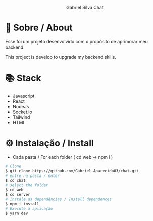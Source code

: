 <div align=center>
  <p>Gabriel Silva Chat </p>
</div>

# 🧠 Sobre / About

Esse foi um projeto desenvolvido com o propósito de aprimorar meu backend.

This project is develop to upgrade my backend skills.

# 📚 Stack

- Javascript
- React
- NodeJs
- Socket.io
- Tailwind
- HTML


# ⚙️ Instalação / Install
* Cada pasta / For each folder ( cd web -> npm i ) 
```bash
# Clone 
$ git clone https://github.com/Gabriel-Aparecido03/chat.git
# entre na pasta / enter
$ cd chat
# select the folder
$ cd web
$ cd server
# Instale as dependências / Install dependences
$ npm i install
# Execute a aplicação
$ yarn dev
```
